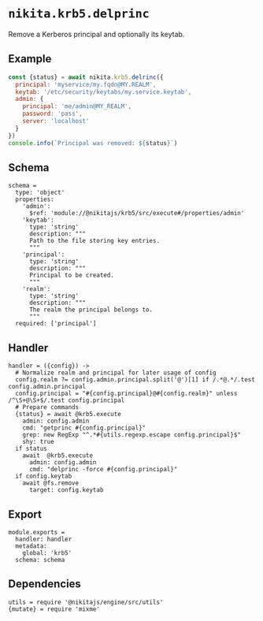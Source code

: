 
# `nikita.krb5.delprinc`

Remove a Kerberos principal and optionally its keytab.

## Example

```js
const {status} = await nikita.krb5.delrinc({
  principal: 'myservice/my.fqdn@MY.REALM',
  keytab: '/etc/security/keytabs/my.service.keytab',
  admin: {
    principal: 'me/admin@MY_REALM',
    password: 'pass',
    server: 'localhost'
  }
})
console.info(`Principal was removed: ${status}`)
```

## Schema

    schema =
      type: 'object'
      properties:
        'admin':
          $ref: 'module://@nikitajs/krb5/src/execute#/properties/admin'
        'keytab':
          type: 'string'
          description: """
          Path to the file storing key entries.
          """
        'principal':
          type: 'string'
          description: """
          Principal to be created.
          """
        'realm':
          type: 'string'
          description: """
          The realm the principal belongs to.
          """
      required: ['principal']

## Handler

    handler = ({config}) ->
      # Normalize realm and principal for later usage of config
      config.realm ?= config.admin.principal.split('@')[1] if /.*@.*/.test config.admin.principal
      config.principal = "#{config.principal}@#{config.realm}" unless /^\S+@\S+$/.test config.principal
      # Prepare commands
      {status} = await @krb5.execute
        admin: config.admin
        cmd: "getprinc #{config.principal}"
        grep: new RegExp "^.*#{utils.regexp.escape config.principal}$"
        shy: true
      if status
        await  @krb5.execute
          admin: config.admin
          cmd: "delprinc -force #{config.principal}"
      if config.keytab
        await @fs.remove
          target: config.keytab

## Export

    module.exports =
      handler: handler
      metadata:
        global: 'krb5'
      schema: schema

## Dependencies

    utils = require '@nikitajs/engine/src/utils'
    {mutate} = require 'mixme'
